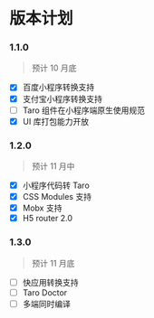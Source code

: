 # 版本计划

### 1.1.0

> 预计 10 月底

- [x] 百度小程序转换支持
- [x] 支付宝小程序转换支持
- [ ] Taro 组件在小程序端原生使用规范
- [x] UI 库打包能力开放

### 1.2.0

> 预计 11 月中

- [x] 小程序代码转 Taro
- [x] CSS Modules 支持
- [x] Mobx 支持
- [x] H5 router 2.0

### 1.3.0

> 预计 11 月底

- [ ] 快应用转换支持
- [ ] Taro Doctor
- [ ] 多端同时编译
